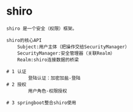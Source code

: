 # shiro

	shiro 是一个安全（权限）框架。
	
	shiro的核心API
		Subject:用户主体（把操作交给SecurityManager）
		SecurityManager:安全管理器（关联Realm）
		Realm:shiro连接数据的桥梁
	
	# 1 认证
			登陆认证：加密加盐-登陆
	# 2 授权 
			用户角色-权限授权
	
	# 3 springboot整合shiro使用
	
	

